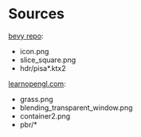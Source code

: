 # Sources

[bevy repo](https://github.com/bevyengine/bevy):
* icon.png
* slice_square.png
* hdr/pisa*.ktx2

[learnopengl.com](http://learnopengl.com):
* grass.png
* blending_transparent_window.png
* container2.png
* pbr/*
